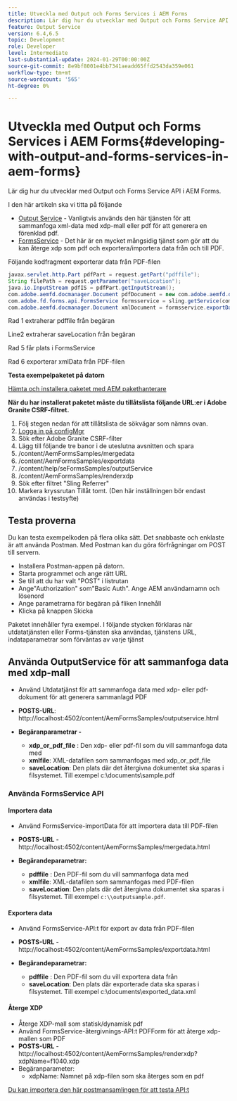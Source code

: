 ```yaml
---
title: Utveckla med Output och Forms Services i AEM Forms
description: Lär dig hur du utvecklar med Output och Forms Service API i AEM Forms.
feature: Output Service
version: 6.4,6.5
topic: Development
role: Developer
level: Intermediate
last-substantial-update: 2024-01-29T00:00:00Z
source-git-commit: 8e9bf8001e4bb7341aeadd65ffd2543da359e061
workflow-type: tm+mt
source-wordcount: '565'
ht-degree: 0%

---
```


# Utveckla med Output och Forms Services i AEM Forms{#developing-with-output-and-forms-services-in-aem-forms}

Lär dig hur du utvecklar med Output och Forms Service API i AEM Forms.

I den här artikeln ska vi titta på följande

* [Output Service](https://developer.adobe.com/experience-manager/reference-materials/6-5/forms/javadocs/index.html?com/adobe/fd/output/api/OutputService.html) - Vanligtvis används den här tjänsten för att sammanfoga xml-data med xdp-mall eller pdf för att generera en förenklad pdf.
* [FormsService](https://developer.adobe.com/experience-manager/reference-materials/6-5/forms/javadocs/com/adobe/fd/forms/api/FormsService.html) - Det här är en mycket mångsidig tjänst som gör att du kan återge xdp som pdf och exportera/importera data från och till PDF.


Följande kodfragment exporterar data från PDF-filen

```java
javax.servlet.http.Part pdfPart = request.getPart("pdffile");
String filePath = request.getParameter("saveLocation");
java.io.InputStream pdfIS = pdfPart.getInputStream();
com.adobe.aemfd.docmanager.Document pdfDocument = new com.adobe.aemfd.docmanager.Document(pdfIS);
com.adobe.fd.forms.api.FormsService formsservice = sling.getService(com.adobe.fd.forms.api.FormsService.class);
com.adobe.aemfd.docmanager.Document xmlDocument = formsservice.exportData(pdfDocument,com.adobe.fd.forms.api.DataFormat.Auto);
```

Rad 1 extraherar pdffile från begäran

Line2 extraherar saveLocation från begäran

Rad 5 får plats i FormsService

Rad 6 exporterar xmlData från PDF-filen

**Testa exempelpaketet på datorn**

[Hämta och installera paketet med AEM pakethanterare](assets/using-output-and-form-service-api.zip)




**När du har installerat paketet måste du tillåtslista följande URL:er i Adobe Granite CSRF-filtret.**

1. Följ stegen nedan för att tillåtslista de sökvägar som nämns ovan.
1. [Logga in på configMgr](http://localhost:4502/system/console/configMgr)
1. Sök efter Adobe Granite CSRF-filter
1. Lägg till följande tre banor i de uteslutna avsnitten och spara
1. /content/AemFormsSamples/mergedata
1. /content/AemFormsSamples/exportdata
1. /content/help/seFormsSamples/outputService
1. /content/AemFormsSamples/renderxdp
1. Sök efter filtret &quot;Sling Referrer&quot;
1. Markera kryssrutan Tillåt tomt. (Den här inställningen bör endast användas i testsyfte)

## Testa proverna

Du kan testa exempelkoden på flera olika sätt. Det snabbaste och enklaste är att använda Postman. Med Postman kan du göra förfrågningar om POST till servern.

* Installera Postman-appen på datorn.
* Starta programmet och ange rätt URL
* Se till att du har valt &quot;POST&quot; i listrutan
* Ange&quot;Authorization&quot; som&quot;Basic Auth&quot;. Ange AEM användarnamn och lösenord
* Ange parametrarna för begäran på fliken Innehåll
* Klicka på knappen Skicka

Paketet innehåller fyra exempel. I följande stycken förklaras när utdatatjänsten eller Forms-tjänsten ska användas, tjänstens URL, indataparametrar som förväntas av varje tjänst

## Använda OutputService för att sammanfoga data med xdp-mall

* Använd Utdatatjänst för att sammanfoga data med xdp- eller pdf-dokument för att generera sammanlagd PDF
* **POSTS-URL**: http://localhost:4502/content/AemFormsSamples/outputservice.html
* **Begäranparametrar -**

   * **xdp_or_pdf_file** : Den xdp- eller pdf-fil som du vill sammanfoga data med
   * **xmlfile**: XML-datafilen som sammanfogas med xdp_or_pdf_file
   * **saveLocation**: Den plats där det återgivna dokumentet ska sparas i filsystemet. Till exempel c:\\documents\\sample.pdf

### Använda FormsService API

#### Importera data

* Använd FormsService-importData för att importera data till PDF-filen
* **POSTS-URL** - http://localhost:4502/content/AemFormsSamples/mergedata.html

* **Begärandeparametrar:**

   * **pdffile** : Den PDF-fil som du vill sammanfoga data med
   * **xmlfile**: XML-datafilen som sammanfogas med PDF-filen
   * **saveLocation**: Den plats där det återgivna dokumentet ska sparas i filsystemet. Till exempel `c:\\outputsample.pdf`.

#### Exportera data

* Använd FormsService-API:t för export av data från PDF-filen
* **POSTS-URL** - http://localhost:4502/content/AemFormsSamples/exportdata.html
* **Begärandeparametrar:**

   * **pdffile** : Den PDF-fil som du vill exportera data från
   * **saveLocation**: Den plats där exporterade data ska sparas i filsystemet. Till exempel c:\\documents\\exported_data.xml

#### Återge XDP

* Återge XDP-mall som statisk/dynamisk pdf
* Använd FormsService-återgivnings-API:t PDFForm för att återge xdp-mallen som PDF
* **POSTS-URL** - http://localhost:4502/content/AemFormsSamples/renderxdp?xdpName=f1040.xdp
* Begäranparameter:
   * xdpName: Namnet på xdp-filen som ska återges som en pdf

[Du kan importera den här postmansamlingen för att testa API:t](assets/UsingDocumentServicesInAEMForms.postman_collection.json)
